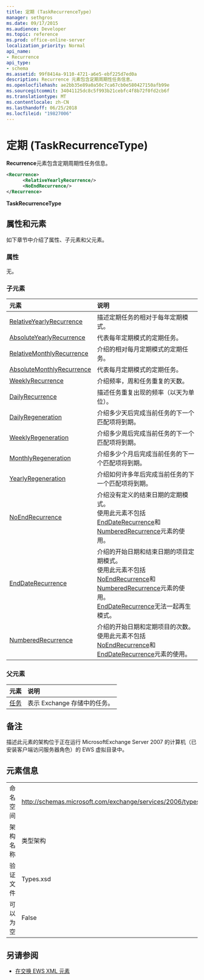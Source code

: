 ```yaml
---
title: 定期 (TaskRecurrenceType)
manager: sethgros
ms.date: 09/17/2015
ms.audience: Developer
ms.topic: reference
ms.prod: office-online-server
localization_priority: Normal
api_name:
- Recurrence
api_type:
- schema
ms.assetid: 99f8414a-9110-4721-a6e5-ebf225d7ed0a
description: Recurrence 元素包含定期周期性任务信息。
ms.openlocfilehash: ae2bb35e89a0a50c7ca67cb0e580427150afb99e
ms.sourcegitcommit: 34041125dc8c5f993b21cebfc4f8b72f0fd2cb6f
ms.translationtype: MT
ms.contentlocale: zh-CN
ms.lasthandoff: 06/25/2018
ms.locfileid: "19827006"
---
```

# <a name="recurrence-taskrecurrencetype"></a>定期 (TaskRecurrenceType)

**Recurrence**元素包含定期周期性任务信息。 
  
```xml
<Recurrence>
      <RelativeYearlyRecurrence/>
      <NoEndRecurrence/>
</Recurrence>
```

 **TaskRecurrenceType**
## <a name="attributes-and-elements"></a>属性和元素

如下章节中介绍了属性、子元素和父元素。
  
### <a name="attributes"></a>属性

无。
  
### <a name="child-elements"></a>子元素

|**元素**|**说明**|
|:-----|:-----|
|[RelativeYearlyRecurrence](relativeyearlyrecurrence.md) <br/> |描述定期任务的相对于每年定期模式。  <br/> |
|[AbsoluteYearlyRecurrence](absoluteyearlyrecurrence.md) <br/> |代表每年定期模式的定期任务。  <br/> |
|[RelativeMonthlyRecurrence](relativemonthlyrecurrence.md) <br/> |介绍的相对每月定期模式的定期任务。  <br/> |
|[AbsoluteMonthlyRecurrence](absolutemonthlyrecurrence.md) <br/> |代表每月定期模式的定期任务。  <br/> |
|[WeeklyRecurrence](weeklyrecurrence.md) <br/> |介绍频率，周和任务重复的天数。  <br/> |
|[DailyRecurrence](dailyrecurrence.md) <br/> |描述任务重复出现的频率（以天为单位）。  <br/> |
|[DailyRegeneration](dailyregeneration.md) <br/> |介绍多少天后完成当前任务的下一个匹配项将到期。  <br/> |
|[WeeklyRegeneration](weeklyregeneration.md) <br/> |介绍多少周后完成当前任务的下一个匹配项将到期。  <br/> |
|[MonthlyRegeneration](monthlyregeneration.md) <br/> |介绍多少个月后完成当前任务的下一个匹配项将到期。  <br/> |
|[YearlyRegeneration](yearlyregeneration.md) <br/> |介绍如何许多年后完成当前任务的下一个匹配项将到期。  <br/> |
|[NoEndRecurrence](noendrecurrence.md) <br/> |介绍没有定义的结束日期的定期模式。  <br/> 使用此元素不包括[EndDateRecurrence](enddaterecurrence.md)和[NumberedRecurrence](numberedrecurrence.md)元素的使用。  <br/> |
|[EndDateRecurrence](enddaterecurrence.md) <br/> |介绍的开始日期和结束日期的项目定期模式。  <br/> 使用此元素不包括[NoEndRecurrence](noendrecurrence.md)和[NumberedRecurrence](numberedrecurrence.md)元素的使用。  <br/> [EndDateRecurrence](enddaterecurrence.md)无法一起再生模式。  <br/> |
|[NumberedRecurrence](numberedrecurrence.md) <br/> |介绍的开始日期和定期项目的次数。  <br/> 使用此元素不包括[NoEndRecurrence](noendrecurrence.md)和[EndDateRecurrence](enddaterecurrence.md)元素的使用。  <br/> |
   
### <a name="parent-elements"></a>父元素

|**元素**|**说明**|
|:-----|:-----|
|[任务](task.md) <br/> |表示 Exchange 存储中的任务。  <br/> |
   
## <a name="remarks"></a>备注

描述此元素的架构位于正在运行 MicrosoftExchange Server 2007 的计算机（已安装客户端访问服务器角色）的 EWS 虚拟目录中。
  
## <a name="element-information"></a>元素信息

|||
|:-----|:-----|
|命名空间  <br/> |http://schemas.microsoft.com/exchange/services/2006/types  <br/> |
|架构名称  <br/> |类型架构  <br/> |
|验证文件  <br/> |Types.xsd  <br/> |
|可以为空  <br/> |False  <br/> |
   
## <a name="see-also"></a>另请参阅



- [在交换 EWS XML 元素](ews-xml-elements-in-exchange.md)

